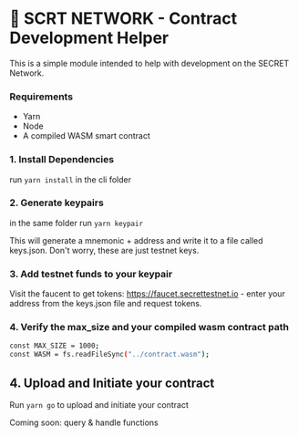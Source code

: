 # 🚀 SCRT NETWORK - Contract Development Helper

This is a simple module intended to help with development on the SECRET Network.

### Requirements

- Yarn
- Node
- A compiled WASM smart contract

### 1. Install Dependencies

run `yarn install` in the cli folder

### 2. Generate keypairs

in the same folder run `yarn keypair`

This will generate a mnemonic + address and write it to a file called keys.json. Don't worry, these are just testnet keys.

### 3. Add testnet funds to your keypair

Visit the faucent to get tokens: https://faucet.secrettestnet.io - enter your address from the keys.json file and request tokens.

### 4. Verify the max_size and your compiled wasm contract path

```sh
const MAX_SIZE = 1000;
const WASM = fs.readFileSync("../contract.wasm");
```

## 4. Upload and Initiate your contract

Run `yarn go` to upload and initiate your contract

Coming soon: query & handle functions
